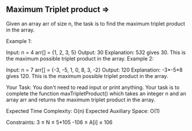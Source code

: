 Maximum Triplet product  =>
------------------------



Given an array arr of size n, the task is to find the maximum triplet product in the array.


Example 1:

Input:
n = 4
arr[] = {1, 2, 3, 5}
Output:
30
Explanation:
5*3*2 gives 30. This is the maximum possible
triplet product in the array.
Example 2:

Input:
n = 7
arr[] = {-3, -5, 1, 0, 8, 3, -2} 
Output:
120
Explanation: 
-3*-5*8 gives 120. This is the maximum possible triplet product in the array.

Your Task:
You don't need to read input or print anything. Your task is to complete the function maxTripletProduct() which takes an integer n and an array arr and returns the maximum triplet product in the array.


Expected Time Complexity: O(n)
Expected Auxiliary Space: O(1)


Constraints:
3 ≤ N ≤ 5*105
-106 ≤ A[i] ≤ 106
